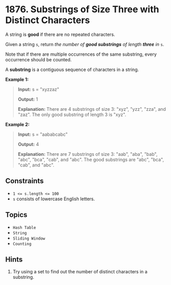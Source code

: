 # 1876. Substrings of Size Three with Distinct Characters

A string is **good** if there are no repeated characters.

Given a string `s`​​​​​, return _the number of **good substrings** of length **three** in_ `s`​​​​​​.

Note that if there are multiple occurrences of the same substring, every occurrence should be counted.

A **substring** is a contiguous sequence of characters in a string.

**Example 1:**

> **Input:** s = "xyzzaz"
>
> **Output:** 1
>
> **Explanation:** There are 4 substrings of size 3: "xyz", "yzz", "zza", and "zaz". The only good substring of length 3 is "xyz".

**Example 2:**

> **Input:** s = "aababcabc"
>
> **Output:** 4
>
> **Explanation:** There are 7 substrings of size 3: "aab", "aba", "bab", "abc", "bca", "cab", and "abc". The good substrings are "abc", "bca", "cab", and "abc".

## Constraints

* `1 <= s.length <= 100`
* `s`​​​​​​ consists of lowercase English letters.

## Topics

* `Hash Table`
* `String`
* `Sliding Window`
* `Counting`

## Hints

1. Try using a set to find out the number of distinct characters in a substring.
